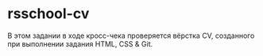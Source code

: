 # rsschool-cv
В этом задании в ходе кросс-чека проверяется вёрстка CV, созданного при выполнении задания HTML, CSS &amp; Git.
